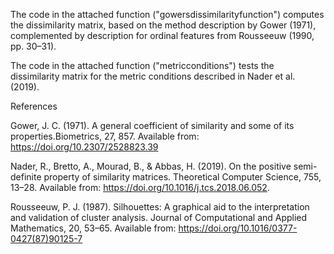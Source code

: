 The code in the attached function ("gowersdissimilarityfunction") computes the dissimilarity matrix, based on the method description by Gower (1971), complemented by description for ordinal features from Rousseeuw
(1990, pp. 30–31).  

The code in the attached function ("metricconditions")  tests the dissimilarity matrix for the metric conditions described in Nader et al. (2019).

References 

Gower, J. C. (1971). A general coefficient of similarity and some of its properties.Biometrics, 27, 857. Available from: https://doi.org/10.2307/2528823.39

Nader, R., Bretto, A., Mourad, B., & Abbas, H. (2019). On the positive semi-definite property of similarity matrices. Theoretical Computer Science, 755, 13–28. Available from: https://doi.org/10.1016/j.tcs.2018.06.052.

Rousseeuw, P. J. (1987). Silhouettes: A graphical aid to the interpretation and validation of cluster analysis. Journal of Computational and Applied Mathematics, 20, 53–65. Available from: https://doi.org/10.1016/0377-0427(87)90125-7
